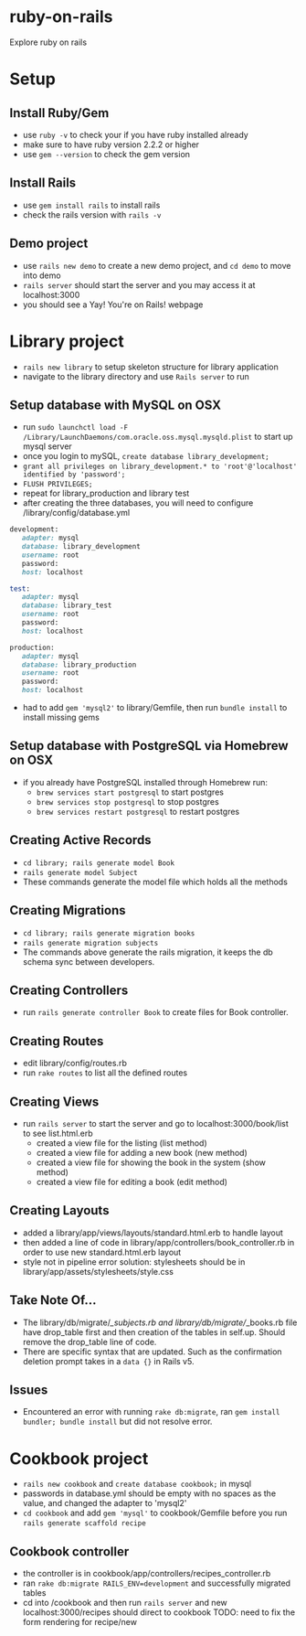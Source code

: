 # ruby-on-rails
Explore ruby on rails

# Setup
## Install Ruby/Gem
- use `ruby -v` to check your if you have ruby installed already
- make sure to have ruby version 2.2.2 or higher
- use `gem --version` to check the gem version

## Install Rails
- use `gem install rails` to install rails
- check the rails version with `rails -v`

## Demo project
- use `rails new demo` to create a new demo project, and `cd demo` to move into demo
- `rails server` should start the server and you may access it at localhost:3000
- you should see a Yay! You're on Rails! webpage

# Library project
- `rails new library` to setup skeleton structure for library application
- navigate to the library directory and use `Rails server` to run

## Setup database with MySQL on OSX
- run `sudo launchctl load -F /Library/LaunchDaemons/com.oracle.oss.mysql.mysqld.plist` to start up mysql server
- once you login to mySQL, `create database library_development;`
- `grant all privileges on library_development.* to 'root'@'localhost' identified by 'password';`
- `FLUSH PRIVILEGES;`
- repeat for library_production and library test
- after creating the three databases, you will need to configure /library/config/database.yml

```ruby
development:
   adapter: mysql
   database: library_development
   username: root
   password:
   host: localhost

test:
   adapter: mysql
   database: library_test
   username: root
   password:
   host: localhost

production:
   adapter: mysql
   database: library_production
   username: root
   password:
   host: localhost
```
- had to add `gem 'mysql2'` to library/Gemfile, then run `bundle install` to install missing gems

## Setup database with PostgreSQL via Homebrew on OSX
- if you already have PostgreSQL installed through Homebrew run:
  - `brew services start postgresql` to start postgres
  - `brew services stop postgresql` to stop postgres
  - `brew services restart postgresql` to restart postgres

## Creating Active Records
- `cd library; rails generate model Book`
- `rails generate model Subject`
- These commands generate the model file which holds all the methods

## Creating Migrations
- `cd library; rails generate migration books`
- `rails generate migration subjects`
- The commands above generate the rails migration, it keeps the db schema sync between developers.

## Creating Controllers
- run `rails generate controller Book` to create files for Book controller.

## Creating Routes
- edit library/config/routes.rb
- run `rake routes` to list all the defined routes 

## Creating Views
- run `rails server` to start the server and go to localhost:3000/book/list to see list.html.erb
  - created a view file for the listing (list method)
  - created a view file for adding a new book (new method)
  - created a view file for showing the book in the system (show method)
  - created a view file for editing a book (edit method)

## Creating Layouts
- added a library/app/views/layouts/standard.html.erb to handle layout
- then added a line of code in library/app/controllers/book_controller.rb in order to use new standard.html.erb layout
- style not in pipeline error solution: stylesheets should be in library/app/assets/stylesheets/style.css

## Take Note Of...
- The library/db/migrate/*_subjects.rb and library/db/migrate/*_books.rb file have drop_table first and then creation of the tables in self.up. Should remove the drop_table line of code.
- There are specific syntax that are updated. Such as the confirmation deletion prompt takes in a `data {}` in Rails v5.

## Issues
- Encountered an error with running `rake db:migrate`, ran `gem install bundler; bundle install` but did not resolve error.

# Cookbook project
- `rails new cookbook` and `create database cookbook;` in mysql
- passwords in database.yml should be empty with no spaces as the value, and changed the adapter to 'mysql2'
- `cd cookbook` and add `gem 'mysql'` to cookbook/Gemfile before you run `rails generate scaffold recipe`

## Cookbook controller
- the controller is in cookbook/app/controllers/recipes_controller.rb
- ran `rake db:migrate RAILS_ENV=development` and successfully migrated tables
- cd into /cookbook and then run `rails server` and new localhost:3000/recipes should direct to cookbook
TODO: need to fix the form rendering for recipe/new
